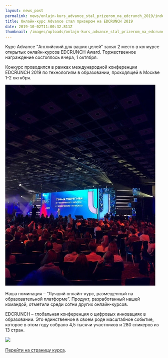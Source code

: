 ```yaml
---
layout: news_post
permalink: news/onlajn-kurs_advance_stal_prizerom_na_edcrunch_2019/index.html
title: Онлайн-курс Advance стал призером на EDCRUNCH 2019
date: 2019-10-02T11:00:32.811Z
thumbnail: /images/uploads/onlajn-kurs_advance_stal_prizerom_na_edcrunch_2019-01.jpg
---
```

Курс Advance “Английский для ваших целей” занял 2 место в конкурсе открытых онлайн-курсов EDCRUNCH Award. Торжественное награждение состоялось вчера, 1 октября.

Конкурс проводился в рамках международной конференции EDCRUNCH 2019 по технологиям в образовании, проходящей в Москве 1-2 октября.

![](/images/uploads/onlajn-kurs_advance_stal_prizerom_na_edcrunch_2019-02.jpg)

Наша номинация – “Лучший онлайн-курс, размещенный на образовательной платформе”. Продукт, разработанный нашей командой, отметили среди сотни других онлайн-курсов.

EDCRUNCH – глобальная конференция о цифровых инновациях в образовании. Это единственное в своем роде масштабное событие, которое в этом году собрало 4,5 тысячи участников и 280 спикеров из 13 стран.

![](/images/uploads/onlajn-kurs_advance_stal_prizerom_na_edcrunch_2019-03.jpg)

[Перейти на страницу курса](https://advance-club.ru/online/angliyskiy_dlya_vashih_celey/).